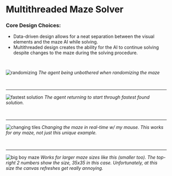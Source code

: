 # Multithreaded Maze Solver

### Core Design Choices:

* Data-driven design allows for a neat separation between the visual elements and the maze AI while solving.
* Multithreaded design creates the ability for the AI to continue solving despite changes to the maze during the solving procedure.

<br/>

![randomizing](https://i.imgur.com/9ueBAgf.gif)
_The agent being unbothered when randomizing the maze_

<br/>

---

![fastest solution](https://i.imgur.com/RuqJmps.gif)
_The agent returning to start through fastest found solution._

<br/>

---

![changing tiles](https://i.imgur.com/5XSRdPq.gif)
_Changing the maze in real-time w/ my mouse. This works for any maze, not just this unique example._

<br/>

---

![big boy maze](https://i.imgur.com/ETSLVQX.gif)
_Works for larger maze sizes like this (smaller too). The top-right 2 numbers show the size, 35x35 in this case. Unfortunately, at this size the canvas refreshes get really annoying._
